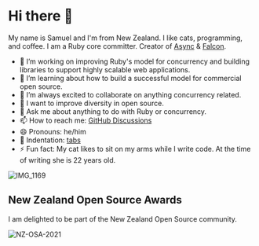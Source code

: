 # Hi there 👋

My name is Samuel and I'm from New Zealand. I like cats, programming, and coffee. I am a Ruby core committer. Creator of [Async](https://github.com/socketry/async) & [Falcon](https://github.com/socketry/falcon).

- 🔭 I’m working on improving Ruby's model for concurrency and building libraries to support highly scalable web applications.
- 🌱 I’m learning about how to build a successful model for commercial open source.
- 👯 I’m always excited to collaborate on anything concurrency related.
- 🤔 I want to improve diversity in open source.
- 💬 Ask me about anything to do with Ruby or concurrency.
- 📫 How to reach me: [GitHub Discussions](https://github.com/ioquatix/ioquatix/discussions)
- 😄 Pronouns: he/him
- 📜 Indentation: [tabs](https://github.com/ioquatix/universal-style-guide#indentation)
- ⚡ Fun fact: My cat likes to sit on my arms while I write code. At the time of writing she is 22 years old.

![IMG_1169](https://user-images.githubusercontent.com/30030/183272560-1ed60f0e-2ccc-4f62-b979-688ecd9c2a92.jpeg)

## New Zealand Open Source Awards

I am delighted to be part of the New Zealand Open Source community.

![NZ-OSA-2021](https://github.com/ioquatix/ioquatix/assets/30030/a68172f1-18df-4e47-991c-03d8d17f2e46)
